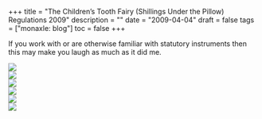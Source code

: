 +++
title = "The Children’s Tooth Fairy (Shillings Under the Pillow) Regulations 2009"
description = ""
date = "2009-04-04"
draft = false
tags = ["monaxle: blog"]
toc = false
+++

If you work with or are otherwise familiar with statutory instruments then this may make you laugh as much as it did me.

<img style="display:block;margin:auto" src="https://i.ibb.co/WpKX50hb/Screenshot-from-2025-01-28-16-14-08.png">
<img style="display:block;margin:auto" src="https://i.ibb.co/Vc6q2KrY/Screenshot-from-2025-01-28-16-14-45.png">
<img style="display:block;margin:auto" src="https://i.ibb.co/R17v52w/Screenshot-from-2025-01-28-16-15-08.png">
<img style="display:block;margin:auto" src="https://i.ibb.co/d4B7DNp9/Screenshot-from-2025-01-28-16-15-29.png">
<img style="display:block;margin:auto" src="https://i.ibb.co/HpnLFVmn/Screenshot-from-2025-01-28-16-15-51.png">
<img style="display:block;margin:auto" src="https://i.ibb.co/VpWXrW5n/Screenshot-from-2025-01-28-16-16-20.png">